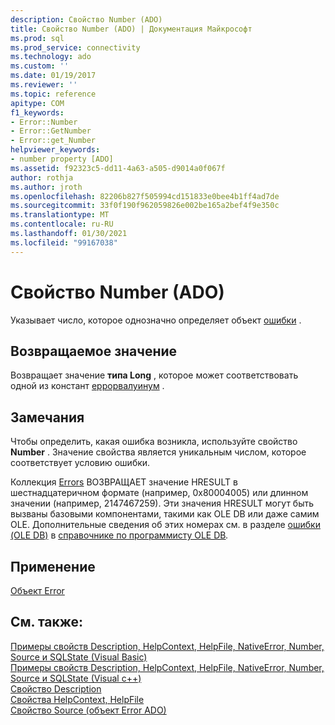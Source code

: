 ```yaml
---
description: Свойство Number (ADO)
title: Свойство Number (ADO) | Документация Майкрософт
ms.prod: sql
ms.prod_service: connectivity
ms.technology: ado
ms.custom: ''
ms.date: 01/19/2017
ms.reviewer: ''
ms.topic: reference
apitype: COM
f1_keywords:
- Error::Number
- Error::GetNumber
- Error::get_Number
helpviewer_keywords:
- number property [ADO]
ms.assetid: f92323c5-dd11-4a63-a505-d9014a0f067f
author: rothja
ms.author: jroth
ms.openlocfilehash: 82206b827f505994cd151833e0bee4b1ff4ad7de
ms.sourcegitcommit: 33f0f190f962059826e002be165a2bef4f9e350c
ms.translationtype: MT
ms.contentlocale: ru-RU
ms.lasthandoff: 01/30/2021
ms.locfileid: "99167038"
---
```

# <a name="number-property-ado"></a>Свойство Number (ADO)
Указывает число, которое однозначно определяет объект [ошибки](./error-object.md) .  
  
## <a name="return-value"></a>Возвращаемое значение  
 Возвращает значение **типа Long** , которое может соответствовать одной из констант [еррорвалуинум](./errorvalueenum.md) .  
  
## <a name="remarks"></a>Замечания  
 Чтобы определить, какая ошибка возникла, используйте свойство **Number** . Значение свойства является уникальным числом, которое соответствует условию ошибки.  
  
 Коллекция [Errors](./errors-collection-ado.md) ВОЗВРАЩАЕТ значение HRESULT в шестнадцатеричном формате (например, 0x80004005) или длинном значении (например, 2147467259). Эти значения HRESULT могут быть вызваны базовыми компонентами, такими как OLE DB или даже самим OLE. Дополнительные сведения об этих номерах см. в разделе [ошибки (OLE DB)](/previous-versions/windows/desktop/ms724533(v=vs.85)) в [справочнике по программисту OLE DB](/previous-versions/windows/desktop/ms713643(v=vs.85))*.*  
  
## <a name="applies-to"></a>Применение  
 [Объект Error](./error-object.md)  
  
## <a name="see-also"></a>См. также:  
 [Примеры свойств Description, HelpContext, HelpFile, NativeError, Number, Source и SQLState (Visual Basic)](./description-helpcontext-helpfile-nativeerror-number-source-example-vb.md)   
 [Примеры свойств Description, HelpContext, HelpFile, NativeError, Number, Source и SQLState (Visual c++)](./description-helpcontext-helpfile-nativeerror-number-source-example-vc.md)   
 [Свойство Description](./description-property.md)   
 [Свойства HelpContext, HelpFile](./helpcontext-helpfile-properties.md)   
 [Свойство Source (объект Error ADO)](./source-property-ado-error.md)